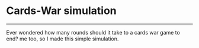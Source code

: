 # Cards-War simulation
________________________________________
Ever wondered how many rounds should it take to a cards war game to end? me too, so I made this simple simulation. 
